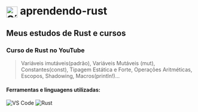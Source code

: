 <h1>
  <img src="https://cdn.jsdelivr.net/gh/devicons/devicon/icons/rust/rust-original.svg" alt="Símbolo Rust" width="30" style="vertical-align: middle;">
  aprendendo-rust
</h1>

## Meus estudos de Rust e cursos

### Curso de Rust no YouTube
>Variáveis imutáveis(padrão), Variáveis Mutáveis (mut), Constantes(const), Tipagem Estática e Forte, Operações Aritméticas, Escopos, Shadowing, Macros(println!)...

#### Ferramentas e linguagens utilizadas:
<div>
  <img src="https://img.shields.io/badge/-VS%20Code-007ACC?logo=visual-studio-code&logoColor=white&style=flat" alt="VS Code">
  <img src="https://img.shields.io/badge/-Rust-000000?logo=rust&logoColor=white&style=flat" alt="Rust">
</div>
